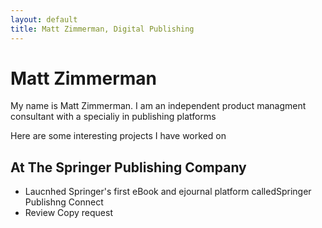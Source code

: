 ```yaml
---
layout: default
title: Matt Zimmerman, Digital Publishing
---
```

# Matt Zimmerman

My name is Matt Zimmerman. I am an independent product managment consultant with a specialiy in publishing platforms

Here are some interesting projects I have worked on
## At The Springer Publishing Company

* Laucnhed Springer's first eBook and ejournal platform calledSpringer Publishng Connect
* Review Copy request
